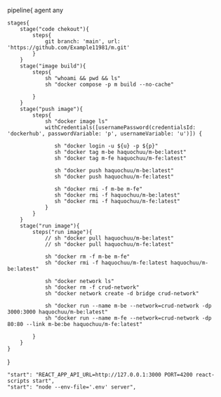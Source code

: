pipeline{
    agent any
    
    stages{
        stage("code chekout"){
            steps{
                git branch: 'main', url: 'https://github.com/Example11981/m.git'
            }
        }
        stage("image build"){
            steps{
                sh "whoami && pwd && ls"
                sh "docker compose -p m build --no-cache"
                
            }
        }
        stage("push image"){
            steps{
                sh "docker image ls"
                withCredentials([usernamePassword(credentialsId: 'dockerhub', passwordVariable: 'p', usernameVariable: 'u')]) {
                   
                   sh "docker login -u ${u} -p ${p}"
                   sh "docker tag m-be haquochuu/m-be:latest"
                   sh "docker tag m-fe haquochuu/m-fe:latest"
                   
                   sh "docker push haquochuu/m-be:latest"
                   sh "docker push haquochuu/m-fe:latest"
                   
                   sh "docker rmi -f m-be m-fe"
                   sh "docker rmi -f haquochuu/m-be:latest"
                   sh "docker rmi -f haquochuu/m-fe:latest"
                }
            }
        }
        stage("run image"){
            steps("run image"){
                // sh "docker pull haquochuu/m-be:latest"
                // sh "docker pull haquochuu/m-fe:latest"
                
                sh "docker rm -f m-be m-fe"
                sh "docker rmi -f haquochuu/m-fe:latest haquochuu/m-be:latest"
                
                sh "docker network ls"
                sh "docker rm -f crud-network"
                sh "docker network create -d bridge crud-network"
                
                sh "docker run --name m-be --network=crud-network -dp 3000:3000 haquochuu/m-be:latest"
                sh "docker run --name m-fe --network=crud-network -dp 80:80 --link m-be:be haquochuu/m-fe:latest"

            }
        }
    }
}

    "start": "REACT_APP_API_URL=http://127.0.0.1:3000 PORT=4200 react-scripts start",
    "start": "node --env-file='.env' server",